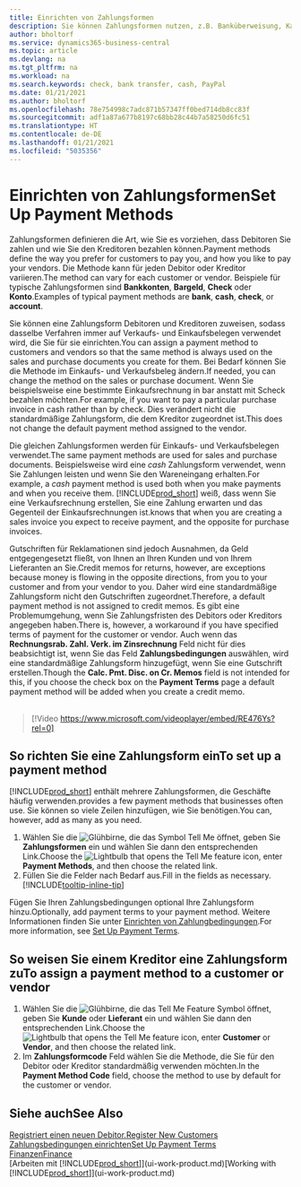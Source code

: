 ```yaml
---
title: Einrichten von Zahlungsformen
description: Sie können Zahlungsformen nutzen, z.B. Banküberweisung, Kasse oder Paypal, um festzulegen, wie eine Rechnung bezahlt wird.
author: bholtorf
ms.service: dynamics365-business-central
ms.topic: article
ms.devlang: na
ms.tgt_pltfrm: na
ms.workload: na
ms.search.keywords: check, bank transfer, cash, PayPal
ms.date: 01/21/2021
ms.author: bholtorf
ms.openlocfilehash: 78e754998c7adc871b57347ff0bed714db8cc83f
ms.sourcegitcommit: adf1a87a677b8197c68bb28c44b7a58250d6fc51
ms.translationtype: HT
ms.contentlocale: de-DE
ms.lasthandoff: 01/21/2021
ms.locfileid: "5035356"
---
```

# <a name="set-up-payment-methods"></a><span data-ttu-id="3af75-103">Einrichten von Zahlungsformen</span><span class="sxs-lookup"><span data-stu-id="3af75-103">Set Up Payment Methods</span></span>

<span data-ttu-id="3af75-104">Zahlungsformen definieren die Art, wie Sie es vorziehen, dass Debitoren Sie zahlen und wie Sie den Kreditoren bezahlen können.</span><span class="sxs-lookup"><span data-stu-id="3af75-104">Payment methods define the way you prefer for customers to pay you, and how you like to pay your vendors.</span></span> <span data-ttu-id="3af75-105">Die Methode kann für jeden Debitor oder Kreditor variieren.</span><span class="sxs-lookup"><span data-stu-id="3af75-105">The method can vary for each customer or vendor.</span></span> <span data-ttu-id="3af75-106">Beispiele für typische Zahlungsformen sind **Bankkonten**, **Bargeld**, **Check** oder **Konto**.</span><span class="sxs-lookup"><span data-stu-id="3af75-106">Examples of typical payment methods are **bank**, **cash**, **check**, or **account**.</span></span>

<span data-ttu-id="3af75-107">Sie können eine Zahlungsform Debitoren und Kreditoren zuweisen, sodass dasselbe Verfahren immer auf Verkaufs- und Einkaufsbelegen verwendet wird, die Sie für sie einrichten.</span><span class="sxs-lookup"><span data-stu-id="3af75-107">You can assign a payment method to customers and vendors so that the same method is always used on the sales and purchase documents you create for them.</span></span> <span data-ttu-id="3af75-108">Bei Bedarf können Sie die Methode im Einkaufs- und Verkaufsbeleg ändern.</span><span class="sxs-lookup"><span data-stu-id="3af75-108">If needed, you can change the method on the sales or purchase document.</span></span> <span data-ttu-id="3af75-109">Wenn Sie beispielsweise eine bestimmte Einkaufsrechnung in bar anstatt mit Scheck bezahlen möchten.</span><span class="sxs-lookup"><span data-stu-id="3af75-109">For example, if you want to pay a particular purchase invoice in cash rather than by check.</span></span> <span data-ttu-id="3af75-110">Dies verändert nicht die standardmäßige Zahlungsform, die dem Kreditor zugeordnet ist.</span><span class="sxs-lookup"><span data-stu-id="3af75-110">This does not change the default payment method assigned to the vendor.</span></span>

<span data-ttu-id="3af75-111">Die gleichen Zahlungsformen werden für Einkaufs- und Verkaufsbelegen verwendet.</span><span class="sxs-lookup"><span data-stu-id="3af75-111">The same payment methods are used for sales and purchase documents.</span></span> <span data-ttu-id="3af75-112">Beispielsweise wird eine _cash_ Zahlungsform verwendet, wenn Sie Zahlungen leisten und wenn Sie den Wareneingang erhalten.</span><span class="sxs-lookup"><span data-stu-id="3af75-112">For example, a _cash_ payment method is used both when you make payments and when you receive them.</span></span> [!INCLUDE[prod_short](includes/prod_short.md)] <span data-ttu-id="3af75-113">weiß, dass wenn Sie eine Verkaufsrechnung erstellen, Sie eine Zahlung erwarten und das Gegenteil der Einkaufsrechnungen ist.</span><span class="sxs-lookup"><span data-stu-id="3af75-113">knows that when you are creating a sales invoice you expect to receive payment, and the opposite for purchase invoices.</span></span>

<span data-ttu-id="3af75-114">Gutschriften für Reklamationen sind jedoch Ausnahmen, da Geld entgegengesetzt fließt, von Ihnen an Ihren Kunden und von Ihrem Lieferanten an Sie.</span><span class="sxs-lookup"><span data-stu-id="3af75-114">Credit memos for returns, however, are exceptions because money is flowing in the opposite directions, from you to your customer and from your vendor to you.</span></span> <span data-ttu-id="3af75-115">Daher wird eine standardmäßige Zahlungsform nicht den Gutschriften zugeordnet.</span><span class="sxs-lookup"><span data-stu-id="3af75-115">Therefore, a default payment method is not assigned to credit memos.</span></span> <span data-ttu-id="3af75-116">Es gibt eine Problemumgehung, wenn Sie Zahlungsfristen des Debitors oder Kreditors angegeben haben.</span><span class="sxs-lookup"><span data-stu-id="3af75-116">There is, however, a workaround if you have specified terms of payment for the customer or vendor.</span></span> <span data-ttu-id="3af75-117">Auch wenn das **Rechnungsrab. Zahl. Verk. im Zinsrechnung** Feld nicht für dies beabsichtigt ist, wenn Sie das Feld **Zahlungsbedingungen** auswählen, wird eine standardmäßige Zahlungsform hinzugefügt, wenn Sie eine Gutschrift erstellen.</span><span class="sxs-lookup"><span data-stu-id="3af75-117">Though the **Calc. Pmt. Disc. on Cr. Memos** field is not intended for this, if you choose the check box on the **Payment Terms** page a default payment method will be added when you create a credit memo.</span></span> <br><br>  

> [!Video https://www.microsoft.com/videoplayer/embed/RE476Ys?rel=0]

## <a name="to-set-up-a-payment-method"></a><span data-ttu-id="3af75-118">So richten Sie eine Zahlungsform ein</span><span class="sxs-lookup"><span data-stu-id="3af75-118">To set up a payment method</span></span>

[!INCLUDE[prod_short](includes/prod_short.md)] <span data-ttu-id="3af75-119">enthält mehrere Zahlungsformen, die Geschäfte häufig verwenden.</span><span class="sxs-lookup"><span data-stu-id="3af75-119">provides a few payment methods that businesses often use.</span></span> <span data-ttu-id="3af75-120">Sie können so viele Zeilen hinzufügen, wie Sie benötigen.</span><span class="sxs-lookup"><span data-stu-id="3af75-120">You can, however, add as many as you need.</span></span>

1. <span data-ttu-id="3af75-121">Wählen Sie die ![Glühbirne, die das Symbol Tell Me öffnet](media/ui-search/search_small.png "Was möchten Sie tun"), geben Sie **Zahlungsformen** ein und wählen Sie dann den entsprechenden Link.</span><span class="sxs-lookup"><span data-stu-id="3af75-121">Choose the ![Lightbulb that opens the Tell Me feature](media/ui-search/search_small.png "Tell me what you want to do") icon, enter **Payment Methods**, and then choose the related link.</span></span>
2. <span data-ttu-id="3af75-122">Füllen Sie die Felder nach Bedarf aus.</span><span class="sxs-lookup"><span data-stu-id="3af75-122">Fill in the fields as necessary.</span></span> [!INCLUDE[tooltip-inline-tip](includes/tooltip-inline-tip_md.md)]

<span data-ttu-id="3af75-123">Fügen Sie Ihren Zahlungsbedingungen optional Ihre Zahlungsform hinzu.</span><span class="sxs-lookup"><span data-stu-id="3af75-123">Optionally, add payment terms to your payment method.</span></span> <span data-ttu-id="3af75-124">Weitere Informationen finden Sie unter [Einrichten von Zahlungbedingungen](finance-payment-terms.md).</span><span class="sxs-lookup"><span data-stu-id="3af75-124">For more information, see [Set Up Payment Terms](finance-payment-terms.md).</span></span>  

## <a name="to-assign-a-payment-method-to-a-customer-or-vendor"></a><span data-ttu-id="3af75-125">So weisen Sie einem Kreditor eine Zahlungsform zu</span><span class="sxs-lookup"><span data-stu-id="3af75-125">To assign a payment method to a customer or vendor</span></span>

1. <span data-ttu-id="3af75-126">Wählen Sie die ![Glühbirne, die das Tell Me Feature](media/ui-search/search_small.png "Was möchten Sie tun") Symbol öffnet, geben Sie **Kunde** oder **Lieferant** ein und wählen Sie dann den entsprechenden Link.</span><span class="sxs-lookup"><span data-stu-id="3af75-126">Choose the ![Lightbulb that opens the Tell Me feature](media/ui-search/search_small.png "Tell me what you want to do") icon, enter **Customer** or **Vendor**, and then choose the related link.</span></span>
2. <span data-ttu-id="3af75-127">Im **Zahlungsformcode** Feld wählen Sie die Methode, die Sie für den Debitor oder Kreditor standardmäßig verwenden möchten.</span><span class="sxs-lookup"><span data-stu-id="3af75-127">In the **Payment Method Code** field, choose the method to use by default for the customer or vendor.</span></span>

## <a name="see-also"></a><span data-ttu-id="3af75-128">Siehe auch</span><span class="sxs-lookup"><span data-stu-id="3af75-128">See Also</span></span>

[<span data-ttu-id="3af75-129">Registriert einen neuen Debitor.</span><span class="sxs-lookup"><span data-stu-id="3af75-129">Register New Customers</span></span>](sales-how-register-new-customers.md)  
[<span data-ttu-id="3af75-130">Zahlungsbedingungen einrichten</span><span class="sxs-lookup"><span data-stu-id="3af75-130">Set Up Payment Terms</span></span>](finance-payment-terms.md)  
[<span data-ttu-id="3af75-131">Finanzen</span><span class="sxs-lookup"><span data-stu-id="3af75-131">Finance</span></span>](finance.md)  
<span data-ttu-id="3af75-132">[Arbeiten mit [!INCLUDE[prod_short](includes/prod_short.md)]](ui-work-product.md)</span><span class="sxs-lookup"><span data-stu-id="3af75-132">[Working with [!INCLUDE[prod_short](includes/prod_short.md)]](ui-work-product.md)</span></span>  
